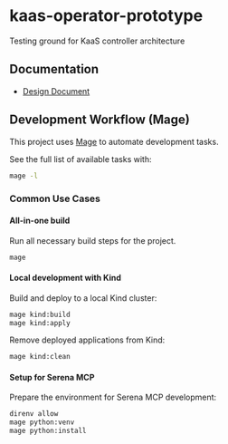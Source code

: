 # kaas-operator-prototype

Testing ground for KaaS controller architecture

## Documentation

- [Design Document](docs/design.md)

## Development Workflow (Mage)

This project uses [Mage](https://magefile.org/) to automate development tasks.

See the full list of available tasks with:

```sh
mage -l
```

### Common Use Cases

#### All-in-one build

Run all necessary build steps for the project.

```sh
mage
```

#### Local development with Kind

Build and deploy to a local Kind cluster:

```sh
mage kind:build
mage kind:apply
```

Remove deployed applications from Kind:

```sh
mage kind:clean
```

#### Setup for Serena MCP

Prepare the environment for Serena MCP development:

```sh
direnv allow
mage python:venv
mage python:install
```
